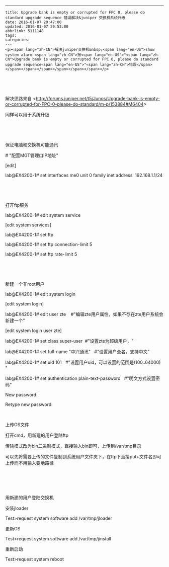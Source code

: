 ---
    title: Upgrade bank is empty or corrupted for FPC 0, please do standard upgrade sequence 错误解决&juniper 交换机系统升级
    date: 2016-01-07 20:47:00
    updated: 2016-01-07 20:53:00
    abbrlink: 5111148
    tags:
    categories:
    ---
    <p><span lang="zh-CN">解决juniper交换机&nbsp;<span lang="en-US">show system alarm <span lang="zh-CN">报<span lang="en-US">"<span lang="zh-CN">Upgrade bank is empty or corrupted for FPC 0, please do standard upgrade sequence<span lang="en-US">"<span lang="zh-CN">错误</span></span></span></span></span></span></span></p>
<p>&nbsp;</p>
<p lang="en-US">&nbsp;</p>
<p>解决思路来自 &lt;<a href="http://forums.juniper.net/t5/Junos/Upgrade-bank-is-empty-or-corrupted-for-FPC-0-please-do-standard/m-p/153884#M6404">http://forums.juniper.net/t5/Junos/Upgrade-bank-is-empty-or-corrupted-for-FPC-0-please-do-standard/m-p/153884#M6404</a>&gt;</p>
<p>同样可以用于系统升级</p>
<p>&nbsp;</p>
<p>&nbsp;</p>
<p>保证电脑和交换机可能通讯</p>
<p><span lang="en-US"># "<span lang="zh-CN">配置<span lang="en-US">MGT<span lang="zh-CN">管理口<span lang="en-US">IP<span lang="zh-CN">地址<span lang="en-US">"</span></span></span></span></span></span></span></p>
<p lang="en-US">[edit]</p>
<p lang="en-US">lab@EX4200-1# set interfaces me0 unit 0 family inet address&nbsp; 192.168.1.1/24</p>
<p>&nbsp;</p>
<p>&nbsp;</p>
<p><span lang="zh-CN">打开<span lang="en-US">ftp<span lang="zh-CN">服务</span></span></span></p>
<p lang="en-US">lab@EX4200-1# edit system service</p>
<p lang="en-US">[edit system services]</p>
<p lang="en-US">lab@EX4200-1# set ftp</p>
<p lang="en-US">lab@EX4200-1# set ftp connection-limit 5&nbsp;</p>
<p lang="en-US">lab@EX4200-1# set ftp rate-limit 5</p>
<p>&nbsp;</p>
<p>&nbsp;</p>
<p><span lang="zh-CN">新建一个非<span lang="en-US">root<span lang="zh-CN">用户</span></span></span></p>
<p lang="en-US">lab@EX4200-1# edit system login</p>
<p lang="en-US">[edit system login]</p>
<p><span lang="en-US">lab@EX4200-1#<span lang="en-US"> edit user zte&nbsp;&nbsp;&nbsp; #"<span lang="zh-CN">编辑<span lang="en-US">zte<span lang="zh-CN">用户属性，如果不存在<span lang="en-US">zte<span lang="zh-CN">用户系统会新建一个<span lang="en-US">"</span></span></span></span></span></span></span></span></p>
<p lang="en-US">[edit system login user zte]</p>
<p><span lang="en-US">lab@EX4200-1#<span lang="en-US"> set class super-user&nbsp; #"<span lang="zh-CN">设置<span lang="en-US">zte<span lang="zh-CN">为超级用户，<span lang="en-US">"</span></span></span></span></span></span></p>
<p><span lang="en-US">lab@EX4200-1#<span lang="en-US"> set full-name "<span lang="zh-CN">中兴通讯<span lang="en-US">"&nbsp;&nbsp; #"<span lang="zh-CN">设置用户全名，支持中文<span lang="en-US">"</span></span></span></span></span></span></p>
<p><span lang="en-US">lab@EX4200-1#<span lang="en-US"> set uid 101&nbsp;&nbsp; #"<span lang="zh-CN">设置用户<span lang="en-US">uid<span lang="zh-CN">，可以设置的范围是<span lang="en-US">(100..64000)<span lang="en-US"> <span lang="en-US">"</span></span></span></span></span></span></span></span></p>
<p><span lang="en-US">lab@EX4200-1#<span lang="en-US"> set authentication plain-text-password&nbsp;&nbsp; #"<span lang="zh-CN">明文方式设置密码<span lang="en-US">"</span></span></span></span></p>
<p lang="en-US">New password:</p>
<p lang="en-US">Retype new password:</p>
<p>&nbsp;</p>
<p><span lang="zh-CN">上传<span lang="en-US">OS<span lang="zh-CN">文件</span></span></span></p>
<p><span lang="zh-CN">打开<span lang="en-US">cmd<span lang="zh-CN">，用新建的用户登陆<span lang="en-US">ftp</span></span></span></span></p>
<p><span lang="zh-CN">传输模式改为<span lang="en-US">bin<span lang="zh-CN">二进制模式，直接输入bin即可，上传到<span lang="en-US">/var/tmp<span lang="zh-CN">目录</span></span></span></span></span></p>
<p><span lang="zh-CN">可以先将需要上传的文件复制到系统用户文件夹下，在<span lang="en-US">ftp<span lang="zh-CN">下直接<span lang="en-US">put+<span lang="zh-CN">文件名即可上传而不用输入要地路径</span></span></span></span></span></p>
<p><img src="/images/blog/725676-20160107204448918-1451574002.png" alt="" /></p>
<p lang="en-US">&nbsp;</p>
<p lang="en-US">&nbsp;</p>
<p>用新建的用户登陆交换机</p>
<p><span lang="zh-CN">安装<span lang="en-US">jloader</span></span></p>
<p lang="en-US">Test&gt;request system software add /var/tmp/jloader</p>
<p><span lang="zh-CN">更新<span lang="en-US">OS</span></span></p>
<p lang="en-US">Test&gt;request system software add /var/tmp/jinstall</p>
<p>重新启动</p>
<p lang="en-US">Test&gt;request system reboot</p>
    